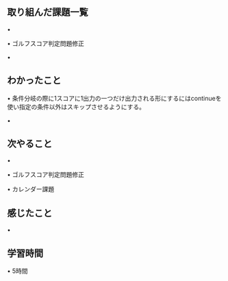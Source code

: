 ## 取り組んだ課題一覧
• 


• ゴルフスコア判定問題修正


• 


## わかったこと
• 条件分岐の際に1スコアに1出力の一つだけ出力される形にするにはcontinueを使い指定の条件以外はスキップさせるようにする。


• 


## 次やること
• 


• ゴルフスコア判定問題修正


• カレンダー課題

## 感じたこと
• 


## 学習時間
• 5時間